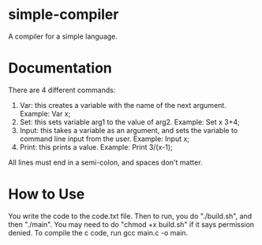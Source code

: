 # simple-compiler
A compiler for a simple language.
# Documentation
There are 4 different commands:
1. Var: this creates a variable with the name of the next argument. Example: Var x;
2. Set: this sets variable arg1 to the value of arg2. Example: Set x 3+4;
3. Input: this takes a variable as an argument, and sets the variable to command line input from the user. Example: Input x;
4. Print: this prints a value. Example: Print 3/(x-1);

All lines must end in a semi-colon, and spaces don't matter.

# How to Use
You write the code to the code.txt file. Then to run, you do "./build.sh", and then "./main". You may need to do "chmod +x build.sh" if it says permission denied.
To compile the c code, run gcc main.c -o main.
